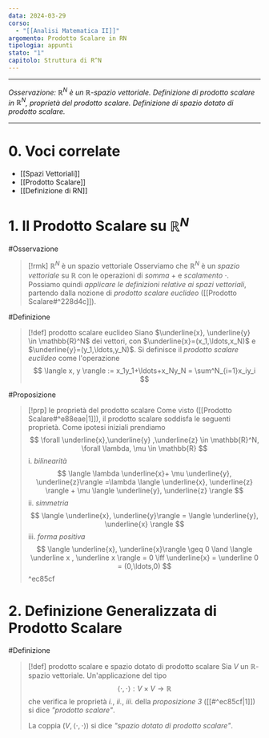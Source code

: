 ```yaml
---
data: 2024-03-29
corso:
  - "[[Analisi Matematica II]]"
argomento: Prodotto Scalare in RN
tipologia: appunti
stato: "1"
capitolo: Struttura di R^N
---
```

- - -
*Osservazione: $\mathbb{R}^N$ è un $\mathbb{R}$-spazio vettoriale. Definizione di prodotto scalare in $\mathbb{R}^N$, proprietà del prodotto scalare. Definizione di spazio dotato di prodotto scalare.*
- - -
# 0. Voci correlate
- [[Spazi Vettoriali]]
- [[Prodotto Scalare]]
- [[Definizione di RN]]
# 1. Il Prodotto Scalare su $\mathbb{R}^N$
#Osservazione 
> [!rmk] $\mathbb{R}^N$ è un spazio vettoriale
> Osserviamo che $\mathbb{R}^N$ è un *spazio vettoriale* su $\mathbb{R}$ con le operazioni di *somma* $+$ e *scalamento* $\cdot$.
> Possiamo quindi *applicare le definizioni relative ai spazi vettoriali*, partendo dalla nozione di *prodotto scalare euclideo* ([[Prodotto Scalare#^228d4c]]).

#Definizione 
> [!def] prodotto scalare euclideo
> Siano $\underline{x}, \underline{y} \in \mathbb{R}^N$ dei vettori, con $\underline{x}=(x_1,\ldots,x_N)$ e $\underline{y}=(y_1,\ldots,y_N)$. 
> Si definisce il *prodotto scalare euclideo* come l'operazione
> $$
> \langle x, y \rangle := x_1y_1+\ldots+x_Ny_N = \sum^N_{i=1}x_iy_i
> $$

#Proposizione 
> [!prp] le proprietà del prodotto scalare
> Come visto ([[Prodotto Scalare#^e88eae|1]]), il prodotto scalare soddisfa le seguenti proprietà. Come ipotesi iniziali prendiamo
> $$
> \forall \underline{x},\underline{y} ,\underline{z} \in \mathbb{R}^N, \forall \lambda, \mu \in \mathbb{R}
> $$
> i. *bilinearità*
> $$
> \langle \lambda \underline{x}+ \mu \underline{y}, \underline{z}\rangle =\lambda \langle \underline{x}, \underline{z} \rangle + \mu \langle \underline{y}, \underline{z} \rangle
> $$
> ii. *simmetria*
> $$
> \langle \underline{x}, \underline{y}\rangle = \langle \underline{y}, \underline{x} \rangle
> $$
> iii. *forma positiva*
> $$
> \langle \underline{x}, \underline{x}\rangle \geq 0 \land \langle \underline x , \underline x \rangle = 0 \iff \underline{x} = \underline 0 = (0,\ldots,0)
> $$
^ec85cf

# 2. Definizione Generalizzata di Prodotto Scalare
#Definizione 
> [!def] prodotto scalare e spazio dotato di prodotto scalare
> Sia $V$ un $\mathbb{R}$-spazio vettoriale. 
> Un'applicazione del tipo
> $$
> \langle \cdot, \cdot \rangle : V \times V \longrightarrow \mathbb{R}
> $$
> che verifica le proprietà *i.*, *ii.*, *iii.* della *proposizione 3* ([[#^ec85cf|1]]) si dice *"prodotto scalare"*.
> 
> La coppia $(V, \langle \cdot, \cdot \rangle)$ si dice *"spazio dotato di prodotto scalare"*.
